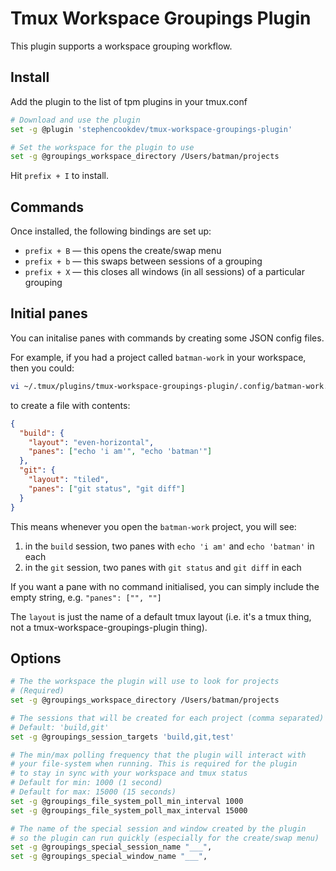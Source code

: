 # Tmux Workspace Groupings Plugin

This plugin supports a workspace grouping workflow.

## Install

Add the plugin to the list of tpm plugins in your tmux.conf

```bash
# Download and use the plugin
set -g @plugin 'stephencookdev/tmux-workspace-groupings-plugin'

# Set the workspace for the plugin to use
set -g @groupings_workspace_directory /Users/batman/projects
```

Hit `prefix + I` to install.

## Commands

Once installed, the following bindings are set up:

- `prefix + B` — this opens the create/swap menu
- `prefix + b` — this swaps between sessions of a grouping
- `prefix + X` — this closes all windows (in all sessions) of a particular grouping

## Initial panes

You can initalise panes with commands by creating some JSON config files.

For example, if you had a project called `batman-work` in your workspace, then you could:

```bash
vi ~/.tmux/plugins/tmux-workspace-groupings-plugin/.config/batman-work.json
```

to create a file with contents:

```json
{
  "build": {
    "layout": "even-horizontal",
    "panes": ["echo 'i am'", "echo 'batman'"]
  },
  "git": {
    "layout": "tiled",
    "panes": ["git status", "git diff"]
  }
}
```

This means whenever you open the `batman-work` project, you will see:

1. in the `build` session, two panes with `echo 'i am'` and `echo 'batman'` in each
2. in the `git` session, two panes with `git status` and `git diff` in each

If you want a pane with no command initialised, you can simply include the empty string, e.g. `"panes": ["", ""]`

The `layout` is just the name of a default tmux layout (i.e. it's a tmux thing, not a tmux-workspace-groupings-plugin thing).

## Options

```bash
# The the workspace the plugin will use to look for projects
# (Required)
set -g @groupings_workspace_directory /Users/batman/projects

# The sessions that will be created for each project (comma separated)
# Default: 'build,git'
set -g @groupings_session_targets 'build,git,test'

# The min/max polling frequency that the plugin will interact with
# your file-system when running. This is required for the plugin
# to stay in sync with your workspace and tmux status
# Default for min: 1000 (1 second)
# Default for max: 15000 (15 seconds)
set -g @groupings_file_system_poll_min_interval 1000
set -g @groupings_file_system_poll_max_interval 15000

# The name of the special session and window created by the plugin
# so the plugin can run quickly (especially for the create/swap menu)
set -g @groupings_special_session_name "___",
set -g @groupings_special_window_name "___",
```
